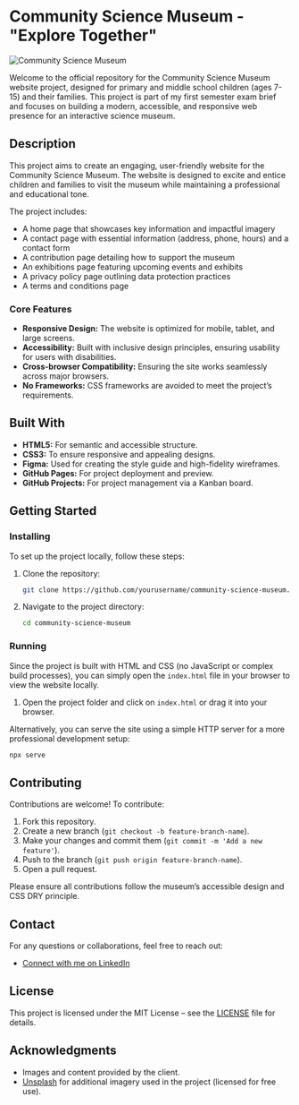 # Community Science Museum - "Explore Together"


![Community Science Museum](https://i.postimg.cc/YqckKBgG/Home.jpg)

Welcome to the official repository for the Community Science Museum website project, designed for primary and middle school children (ages 7-15) and their families. This project is part of my first semester exam brief and focuses on building a modern, accessible, and responsive web presence for an interactive science museum.

## Description

This project aims to create an engaging, user-friendly website for the Community Science Museum. The website is designed to excite and entice children and families to visit the museum while maintaining a professional and educational tone.

The project includes:
- A home page that showcases key information and impactful imagery
- A contact page with essential information (address, phone, hours) and a contact form
- A contribution page detailing how to support the museum
- An exhibitions page featuring upcoming events and exhibits
- A privacy policy page outlining data protection practices
- A terms and conditions page

### Core Features
- **Responsive Design:** The website is optimized for mobile, tablet, and large screens.
- **Accessibility:** Built with inclusive design principles, ensuring usability for users with disabilities.
- **Cross-browser Compatibility:** Ensuring the site works seamlessly across major browsers.
- **No Frameworks:** CSS frameworks are avoided to meet the project’s requirements.
  
## Built With

- **HTML5:** For semantic and accessible structure.
- **CSS3:** To ensure responsive and appealing designs.
- **Figma:** Used for creating the style guide and high-fidelity wireframes.
- **GitHub Pages:** For project deployment and preview.
- **GitHub Projects:** For project management via a Kanban board.

## Getting Started

### Installing

To set up the project locally, follow these steps:

1. Clone the repository:
   ```bash
   git clone https://github.com/yourusername/community-science-museum.git
   ```

2. Navigate to the project directory:
   ```bash
   cd community-science-museum
   ```

### Running

Since the project is built with HTML and CSS (no JavaScript or complex build processes), you can simply open the `index.html` file in your browser to view the website locally.

1. Open the project folder and click on `index.html` or drag it into your browser.
   
Alternatively, you can serve the site using a simple HTTP server for a more professional development setup:

```bash
npx serve
```

## Contributing

Contributions are welcome! To contribute:

1. Fork this repository.
2. Create a new branch (`git checkout -b feature-branch-name`).
3. Make your changes and commit them (`git commit -m 'Add a new feature'`).
4. Push to the branch (`git push origin feature-branch-name`).
5. Open a pull request.

Please ensure all contributions follow the museum’s accessible design and CSS DRY principle.

## Contact

For any questions or collaborations, feel free to reach out:

- [Connect with me on LinkedIn](https://www.linkedin.com/in/sana-khuram-157ba02b7/)

## License

This project is licensed under the MIT License – see the [LICENSE](LICENSE.md) file for details.

## Acknowledgments

- Images and content provided by the client.
- [Unsplash](https://unsplash.com) for additional imagery used in the project (licensed for free use).
  
